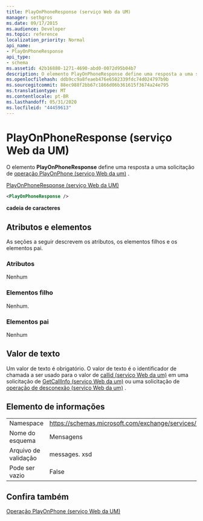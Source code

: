 ```yaml
---
title: PlayOnPhoneResponse (serviço Web da UM)
manager: sethgros
ms.date: 09/17/2015
ms.audience: Developer
ms.topic: reference
localization_priority: Normal
api_name:
- PlayOnPhoneResponse
api_type:
- schema
ms.assetid: 42b16880-1271-4690-abd0-0072d95b04b7
description: O elemento PlayOnPhoneResponse define uma resposta a uma solicitação de operação PlayOnPhone (serviço Web da UM).
ms.openlocfilehash: ddb9cc9a8feaeb476e6502339fdc74d024797b9b
ms.sourcegitcommit: 88ec988f2bb67c1866d06b361615f3674a24e795
ms.translationtype: MT
ms.contentlocale: pt-BR
ms.lasthandoff: 05/31/2020
ms.locfileid: "44459613"
---
```

# <a name="playonphoneresponse-um-web-service"></a>PlayOnPhoneResponse (serviço Web da UM)

O elemento **PlayOnPhoneResponse** define uma resposta a uma solicitação de [operação PlayOnPhone (serviço Web da um)](playonphone-operation-um-web-service.md) . 
  
[PlayOnPhoneResponse (serviço Web da UM)](playonphoneresponse-um-web-service.md)
  
```xml
<PlayOnPhoneResponse />
```

 **cadeia de caracteres**
## <a name="attributes-and-elements"></a>Atributos e elementos

As seções a seguir descrevem os atributos, os elementos filhos e os elementos pai.
  
### <a name="attributes"></a>Atributos

Nenhum
  
### <a name="child-elements"></a>Elementos filho

Nenhum.
  
### <a name="parent-elements"></a>Elementos pai

Nenhum
  
## <a name="text-value"></a>Valor de texto

Um valor de texto é obrigatório. O valor de texto é o identificador de chamada a ser usado para o valor de [callid (serviço Web da um)](callid-um-web-service.md) em uma solicitação de [GetCallInfo (serviço Web da um)](getcallinfo-operation-um-web-service.md) ou uma solicitação de [operação de desconexão (serviço Web da um)](disconnect-operation-um-web-service.md) . 
  
## <a name="element-information"></a>Elemento de informações

|||
|:-----|:-----|
|Namespace  <br/> |https://schemas.microsoft.com/exchange/services/2006/messages  <br/> |
|Nome do esquema  <br/> |Mensagens  <br/> |
|Arquivo de validação  <br/> |messages. xsd  <br/> |
|Pode ser vazio  <br/> |False  <br/> |
   
## <a name="see-also"></a>Confira também



[Operação PlayOnPhone (serviço Web da UM)](playonphone-operation-um-web-service.md)

